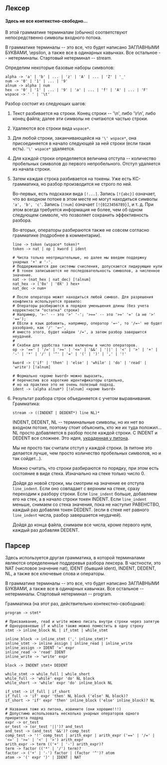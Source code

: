 ## Лексер

#### Здесь не все контекстно-свободно...

В этой грамматике терминалам (обычно) соответствуют непосредственно символы входного потока.

В грамматике терминалы -- это все, что будет написано ЗАГЛАВНЫМИ БУКВАМИ, \epsilon, а также все в одинарных кавычках.
Все остальное -- нетерминалы.
Стартовый нетерминал -- stream.

Определим некоторые базовые наборы символов:

```
alpha -> 'a' | 'b' | ... | 'z' | 'A' | ... | 'Z' | '_'
num -> '0' | '1' | ... | '9'
alnum -> alpha | num
hex -> '0' | '1' | ... | '9' | 'a' | ... | 'f' | 'A' | ... | 'F'
wspace -> ' ' | '\t'
```

Разбор состоит из следующих шагов:

1. Текст разбивается на строки. Конец строки -- '\n', либо '\r\n', либо конец файла;
    далее эти символы не считаются частью строки.
2. Удаляются все строки вида `wspace*`.
3. Для любой строки, заканчивающейся на `'\' wspace*`, она присоединяется в начало следующей за ней строки (если такая есть).
    `'\' wspace*` удаляется.
4. Для каждой строки определяется величина отступа -- количество пробельных символов до первого непробельного.
    Отступ удаляется из начала строки.
5. Затем каждая строка разбивается на токены.
    Уже есть КС-грамматика, но разбор производится не строго по ней.

    Во-первых, есть подсказки вида `[!...]`. Запись `[!{abc}]` означает, что во входном потоке
    в этом месте не могут находиться символы `'a', 'b', 'c'`.
    Запись `[!num]` означает `[!{0123456789}]`, и т. д.
    При этом всегда требуется информация не более, чем об одном следующем символе,
    что позволяет сохранить эффективность разбора.

    Во-вторых, операторы разбираются также не совсем согласно грамматике (подробнее в комментарии).

    ```
    line -> token (wspace* token)*
    token -> nat | op | kword | ident

    # Числа только неотрицательные, но далее мы введем поддержку унарных '+' и '-'.
    # Поддерживаются две системы счисления, допускаются лидирующие нули
    # В токен записывается не последовательность символов, а численное значение.
    nat -> (nat_hex | nat_dec) [!alnum]
    nat_hex -> ('0x' | '0X' ) hex+
    nat_dec -> num+

    # После оператора может находиться любой символ. Для разрешения конфликта используется правило:
    # Операторы разбираются в порядке уменьшения длины (без учета корректности "остатка" строки)
    # Например, '>-' -- это '>' '-'; '>==' -- это '>=' '=' (а не '>' '==');
    # ЕЕсли в язык добавить, например, оператор '=~', то '/=~' не будет разобрано, как '/' '=~',
    # вместо этого, будет найден '/=', а затем разбор завершится неудачей.
    #
    # Скобки для удобства также включены в число операторов.
    op -> '==' | '/=' | '>=' | '<=' | '&&' | '||' | '<' | '>' | '+' | '-' | '*' | '/' | '^' | '=' | '(' | ')' | ',' | '!'

    kword -> ('if' | 'then' | 'else' | 'while' | 'do' | 'read' | 'write') [!alnum]

    # Формально <кроме kword> можно выразить,
    # перечислив все короткие идентификаторы отдельно,
    # но на практике это не очень полезный подход.
    ident -> (alpha alnum*) [!alnum] <кроме kword>
    ```

6. Результат разбора строк объединяется с учетом выравнивания.
    Грамматика:

    ```
    stream -> ((INDENT | DEDENT*) line NL)*
    ```

    INDENT, DEDENT, NL -- терминальные символы, но их нет во входном потоке, поэтому стоит объяснить, кто же их туда положил...
    NL просто добавляется в разбор после каждой строки.
    С INDENT и DEDENT все сложнее. Это идея,
    [украденная у питона](https://docs.python.org/3/reference/lexical_analysis.html#indentation).

    Мы не просто так считали отступ у каждой строки. (в питоне это делается лучше, чем просто количество
    пробельных символов, но и так сойдет...).

    Можно считать, что строки разбираются по порядку, при этом есть состояние в виде стека. Изначально на стеке только число 0.

    Дойдя до новой строки, мы смотрим на значение ее отступа `line_indent`. Если оно совпадает с верхним на стеке,
    сразу переходим к разбору строки. Если `line_indent` больше, добавляем его на стек, а в начало строки токен INDENT.
    Если `line_indent` меньше, снимаем со стека значения, пока не наступит РАВЕНСТВО, каждый раз добавляя токен DEDENT.
    (если в стеке нет равного `line_indent` числа, разбор завершается неудачей).

    Дойдя до конца файла, снимаем все числа, кроме первого нуля, каждый раз добавляя DEDENT.

## Парсер

Здесь используется другая грамматика, в которой терминалами являются определенные поддеревья разбора лексера.
В частности, это NAT (числовое значение nat), IDENT (бывший ident), INDENT, DEDENT, NL, а также все ключевые слова и операторы.

В грамматике терминалы -- это все, что будет написано ЗАГЛАВНЫМИ БУКВАМИ, а также все в одинарных кавычках.
Все остальное -- нетерминалы.
Стартовый нетерминал -- program.

Грамматика (на этот раз, действительно контекстно-свободная):

```
program -> stmt*

# Присваивание, read и write можно писать внутри строки через запятую
# Одноуровневые if и while также можно поместить в одну строку
stmt -> inline_block NL | if_stmt | while_stmt

inline_block -> inline_stmt (',' inline_stmt)*
inline_stmt -> inline_assign | inline_read | inline_write
inline_assign -> IDENT '=' expr
inline_read -> 'read' IDENT
inline_write -> 'write' expr

block -> INDENT stmt+ DEDENT

while_stmt -> while_full | while_short
while_full -> 'while' expr 'do' NL block
while_short -> 'while' expr 'do' inline_block NL

if_stmt -> if_full | if_short
if_full -> 'if' expr 'then' NL block ('else' NL block)?
if_short -> 'if' expr 'then' inline_block ('else' inline_block)? NL

# Названия тоже из питона, извините (они хорошие!!!)
# Допустимо использовать несколько унарных операторов одного приоритета подряд
expr -> or_test
or_test -> (or_test '||')? and_test
and_test -> (and_test '&&')? comp_test
comp_test -> '!' comp_test | arith_expr | arith_expr ('==' | '/=' | '<=' | '>=' | '<' | '>') arith_expr
arith_expr -> term (('+' | '-') arith_expr)?
term -> factor (('*' | '/') term)?
factor -> ('+' | '-') factor | (factor '^')? atom
atom -> '(' expr ')' | IDENT | NAT
```
